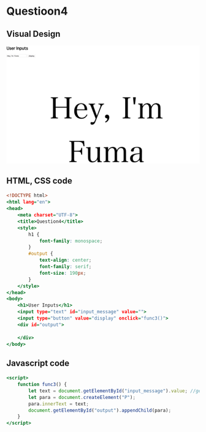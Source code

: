 # Questioon4 #
## Visual Design ##
![display](input_display.JPG)

## HTML, CSS code ##
```.html
<!DOCTYPE html>
<html lang="en">
<head>
    <meta charset="UTF-8">
    <title>Question4</title>
    <style>
        h1 {
            font-family: monospace;
        }
        #output {
            text-align: center;
            font-family: serif;
            font-size: 190px;
        }
    </style>
</head>
<body>
    <h1>User Inputs</h1>
    <input type="text" id="input_message" value="">
    <input type="button" value="display" onclick="func3()">
    <div id="output">

    </div>
</body>
```

## Javascript code ##
```.html
<script>
    function func3() {
        let text = document.getElementById("input_message").value; //get input
        let para = document.createElement("P");
        para.innerText = text;
        document.getElementById("output").appendChild(para);
    }
</script>
```

